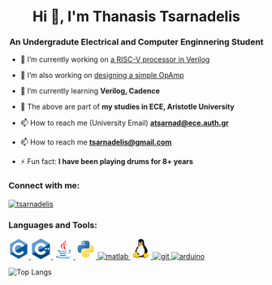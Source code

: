 <h1 align="center">Hi 👋, I'm Thanasis Tsarnadelis</h1>
<h3 align="center">An Undergradute Electrical and Computer Enginnering Student</h3>

- 🔭 I’m currently working on [a RISC-V processor in Verilog](https://github.com/tsarnadelis/RISC-V)

- 🔭 I’m also working on [designing a simple OpAmp](https://github.com/tsarnadelis/OpAmp-Design)

- 🌱 I’m currently learning **Verilog, Cadence**

- 📝 The above are part of **my studies in ECE, Aristotle University**

- 📫 How to reach me (University Email) **atsarnad@ece.auth.gr**

- 📫 How to reach me **tsarnadelis@gmail.com**

- ⚡ Fun fact: **I have been playing drums for 8+ years**

<h3 align="left">Connect with me:</h3>
<p align="left">
<a href="https://linkedin.com/in/tsarnadelis" target="blank"><img align="center" src="https://raw.githubusercontent.com/rahuldkjain/github-profile-readme-generator/master/src/images/icons/Social/linked-in-alt.svg" alt="tsarnadelis" height="30" width="40" /></a>
</p>

<h3 align="left">Languages and Tools:</h3> 
<p align="left">
     <a href="https://www.cprogramming.com/" target="_blank" rel="noreferrer"> <img src="https://raw.githubusercontent.com/devicons/devicon/master/icons/c/c-original.svg" alt="c" width="40" height="40" /> </a>
    <a href="https://www.w3schools.com/cpp/" target="_blank" rel="noreferrer"> <img src="https://raw.githubusercontent.com/devicons/devicon/master/icons/cplusplus/cplusplus-original.svg" alt="cplusplus" width="40" height="40" /> </a>
     <a href="https://www.java.com" target="_blank" rel="noreferrer"> <img src="https://raw.githubusercontent.com/devicons/devicon/master/icons/java/java-original.svg" alt="java" width="40" height="40" /> </a>
    <a href="https://www.python.org" target="_blank" rel="noreferrer"> <img src="https://raw.githubusercontent.com/devicons/devicon/master/icons/python/python-original.svg" alt="python" width="40" height="40" /> </a>
    <a href="https://www.mathworks.com/" target="_blank" rel="noreferrer"> <img src="https://upload.wikimedia.org/wikipedia/commons/2/21/Matlab_Logo.png" alt="matlab" width="40" height="40" /> </a>
    <a href="https://www.linux.org/" target="_blank" rel="noreferrer"> <img src="https://raw.githubusercontent.com/devicons/devicon/master/icons/linux/linux-original.svg" alt="linux" width="40" height="40" /> </a>
    <a href="https://git-scm.com/" target="_blank" rel="noreferrer"> <img src="https://www.vectorlogo.zone/logos/git-scm/git-scm-icon.svg" alt="git" width="40" height="40" /> </a>
   <a href="https://www.arduino.cc/" target="_blank" rel="noreferrer"> <img src="https://cdn.worldvectorlogo.com/logos/arduino-1.svg" alt="arduino" width="40" height="40" /> </a>
</p>

![Top Langs](https://github-readme-stats.vercel.app/api/top-langs/?username=myusername&theme=tokyonight)

